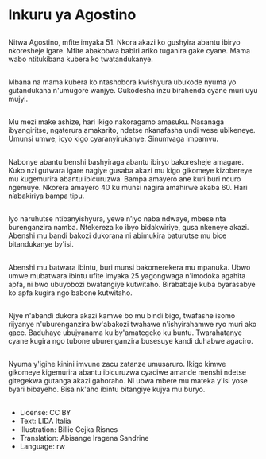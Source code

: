 # Inkuru ya Agostino

##
Nitwa Agostino, mfite imyaka 51. Nkora akazi ko gushyira abantu ibiryo nkoresheje igare. Mfite abakobwa babiri ariko tuganira gake cyane. Mama wabo ntitukibana kubera ko twatandukanye.

##
Mbana na mama kubera ko ntashobora kwishyura ubukode nyuma yo gutandukana n'umugore wanjye. Gukodesha inzu birahenda cyane muri uyu mujyi.

##
Mu mezi make ashize, hari ikigo nakoragamo amasuku. Nasanaga ibyangiritse, ngaterura amakarito, ndetse nkanafasha undi wese ubikeneye. Umunsi umwe, icyo kigo cyaranyirukanye. Sinumvaga impamvu.

##
Nabonye abantu benshi bashyiraga abantu ibiryo bakoresheje amagare. Kuko nzi gutwara igare nagiye gusaba akazi mu kigo gikomeye kizobereye mu kugemurira abantu ibicuruzwa. Bampa amayero ane kuri buri ncuro ngemuye. Nkorera amayero 40 ku munsi nagira amahirwe akaba 60. Hari n’abakiriya bampa tipu.

##
Iyo naruhutse ntibanyishyura, yewe n’iyo naba ndwaye, mbese nta burenganzira namba. Ntekereza ko ibyo bidakwiriye, gusa nkeneye akazi. Abenshi mu bandi bakozi dukorana ni abimukira baturutse mu bice bitandukanye by'isi.

##
Abenshi mu batwara ibintu, buri munsi bakomerekera mu mpanuka. Ubwo umwe mubatwara ibintu ufite imyaka 25 yagongwaga n'imodoka agahita apfa, ni bwo ubuyobozi bwatangiye kutwitaho. Birababaje kuba byarasabye ko apfa kugira ngo babone kutwitaho.

##
Njye n'abandi dukora akazi kamwe bo mu bindi bigo, twafashe isomo rijyanye n'uburenganzira bw'abakozi twahawe n'ishyirahamwe ryo muri ako gace. Baduhaye ubujyanama ku by'amategeko ku buntu. Twarahatanye cyane kugira ngo tubone uburenganzira busesuye kandi duhabwe agaciro.

##
Nyuma y'igihe kinini imvune zacu zatanze umusaruro. Ikigo kimwe gikomeye kigemurira abantu ibicuruzwa cyaciwe amande menshi ndetse gitegekwa gutanga akazi gahoraho. Ni ubwa mbere mu mateka y'isi yose byari bibayeho. Bisa nk'aho ibintu bitangiye kujya mu buryo.

##
* License: CC BY
* Text: LIDA Italia
* Illustration: Billie Cejka Risnes
* Translation: Abisange Iragena Sandrine
* Language: rw
